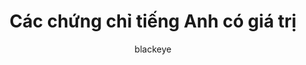 ---
layout: post
title:  "Các chứng chỉ tiếng Anh có giá trị"
author: blackeye
categories: [ markdown, phan2, kienthuc ]
image: assets/images/6.jpg
toeic: true
---